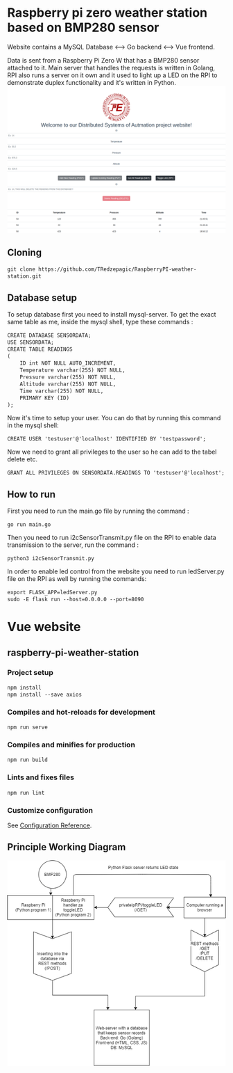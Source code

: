 # Raspberry pi zero weather station based on BMP280 sensor

Website contains a MySQL Database <--> Go backend <--> Vue frontend. 

Data is sent from a Raspberry Pi Zero W that has a BMP280 sensor attached to it. Main server that handles the requests is written in Golang, RPI also runs a server on it own and it used to light up a LED on the RPI to demonstrate duplex functionality and it's written in Python.
![Screenshot from 2020-12-13 21-19-59](./website-sshot.png)
## Cloning
```
git clone https://github.com/TRedzepagic/RaspberryPI-weather-station.git
```
## Database setup

To setup database first you need to install mysql-server.
To get the exact same table as me, inside the mysql shell, type these commands :
```
CREATE DATABASE SENSORDATA;
USE SENSORDATA;
CREATE TABLE READINGS
(
    ID int NOT NULL AUTO_INCREMENT,
    Temperature varchar(255) NOT NULL,
    Pressure varchar(255) NOT NULL,
    Altitude varchar(255) NOT NULL,
    Time varchar(255) NOT NULL,
    PRIMARY KEY (ID)
);
```
Now it's time to setup your user. You can do that by running this command in the mysql shell:

```
CREATE USER 'testuser'@'localhost' IDENTIFIED BY 'testpassword';
```
Now we need to grant all privileges to the user so he can add to the tabel delete etc.
```
GRANT ALL PRIVILEGES ON SENSORDATA.READINGS TO 'testuser'@'localhost';
```
## How to run

First you need to run the main.go file by running the command :
```
go run main.go
```
Then you need to run i2cSensorTransmit.py file on the RPI to enable data transmission to the server, run the command :
```
python3 i2cSensorTransmit.py
```
In order to enable led control from the website you need to run ledServer.py file on the RPI as well by running the commands:
```
export FLASK_APP=ledServer.py
sudo -E flask run --host=0.0.0.0 --port=8090
```
# Vue website

## raspberry-pi-weather-station

### Project setup
```
npm install
npm install --save axios
```

### Compiles and hot-reloads for development
```
npm run serve
```

### Compiles and minifies for production
```
npm run build
```

### Lints and fixes files
```
npm run lint
```

### Customize configuration
See [Configuration Reference](https://cli.vuejs.org/config/).

## Principle Working Diagram
![Principle Working Diagram](./principle.png)
